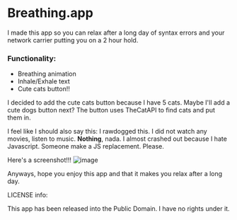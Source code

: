 # Breathing.app
I made this app so you can relax after a long day of syntax errors and your network carrier putting you on a 2 hour hold. 

### Functionality:
* Breathing animation
* Inhale/Exhale text
* Cute cats button!!

I decided to add the cute cats button because I have 5 cats. Maybe I'll add a cute dogs button next?
The button uses TheCatAPI to find cats and put them in.

I feel like I should also say this: I rawdogged this. I did not watch any movies, listen to music. **Nothing**, nada.
I almost crashed out because I hate Javascript. Someone make a JS replacement. Please.

Here's a screenshot!!! 
![image](https://github.com/user-attachments/assets/c3b009ac-72fd-49bf-98ef-8d50059ab21f)


Anyways, hope you enjoy this app and that it makes you relax after a long day. 

LICENSE info:

This app has been released into the Public Domain. I have no rights under it.


